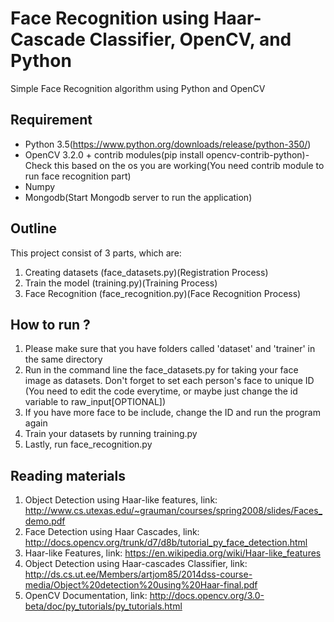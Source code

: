 # Face Recognition using Haar-Cascade Classifier, OpenCV, and Python
Simple Face Recognition algorithm using Python and OpenCV

## Requirement
- Python 3.5(https://www.python.org/downloads/release/python-350/)
- OpenCV 3.2.0 + contrib modules(pip install opencv-contrib-python)-Check this based on the os you are working(You need contrib module to run face recognition part)
- Numpy
- Mongodb(Start Mongodb server to run the application)

## Outline
This project consist of 3 parts, which are:
1. Creating datasets (face_datasets.py)(Registration Process)
2. Train the model (training.py)(Training Process)
3. Face Recognition (face_recognition.py)(Face Recognition Process)

## How to run ?
1. Please make sure that you have folders called 'dataset' and 'trainer' in the same directory
2. Run in the command line the face_datasets.py for taking your face image as datasets. Don't forget to set each person's face to unique ID (You need to edit the code everytime, or maybe just change the id variable to raw_input[OPTIONAL])
3. If you have more face to be include, change the ID and run the program again
4. Train your datasets by running training.py
5. Lastly, run face_recognition.py

## Reading materials
1. Object Detection using Haar-like features, link: http://www.cs.utexas.edu/~grauman/courses/spring2008/slides/Faces_demo.pdf
2. Face Detection using Haar Cascades, link: http://docs.opencv.org/trunk/d7/d8b/tutorial_py_face_detection.html
3. Haar-like Features, link: https://en.wikipedia.org/wiki/Haar-like_features
4. Object Detection using Haar-cascades Classifier, link: http://ds.cs.ut.ee/Members/artjom85/2014dss-course-media/Object%20detection%20using%20Haar-final.pdf
5. OpenCV Documentation, link: http://docs.opencv.org/3.0-beta/doc/py_tutorials/py_tutorials.html
